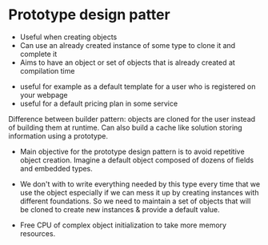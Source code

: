 # Prototype design patter

* Useful when creating objects
* Can use an already created instance of some type to clone it and complete it
* Aims to have an object or set of objects that is already created at compilation time


- useful for example as a default template for a user who is registered on your webpage
- useful for a default pricing plan in some service

Difference between builder pattern: objects are cloned for the user instead of building them at runtime.
Can also build a cache like solution storing information using a prototype.

* Main objective for the prototype design pattern is to avoid repetitive object creation.
Imagine a default object composed of dozens of fields and embedded types.

* We don't with to write everything needed by this type every time that we use the object
especially if we can mess it up by creating instances with different foundations.
So we need to maintain a set of objects that will be cloned to create new instances & provide a default value.

* Free CPU of complex object initialization to take more memory resources.


